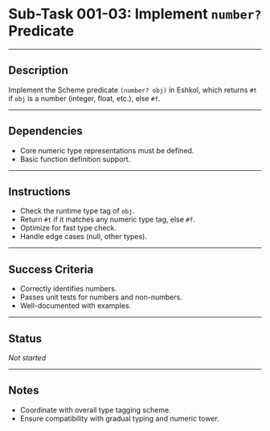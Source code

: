 # Sub-Task 001-03: Implement `number?` Predicate

---

## Description

Implement the Scheme predicate `(number? obj)` in Eshkol, which returns `#t` if `obj` is a number (integer, float, etc.), else `#f`.

---

## Dependencies

- Core numeric type representations must be defined.
- Basic function definition support.

---

## Instructions

- Check the runtime type tag of `obj`.
- Return `#t` if it matches any numeric type tag, else `#f`.
- Optimize for fast type check.
- Handle edge cases (null, other types).

---

## Success Criteria

- Correctly identifies numbers.
- Passes unit tests for numbers and non-numbers.
- Well-documented with examples.

---

## Status

_Not started_

---

## Notes

- Coordinate with overall type tagging scheme.
- Ensure compatibility with gradual typing and numeric tower.
